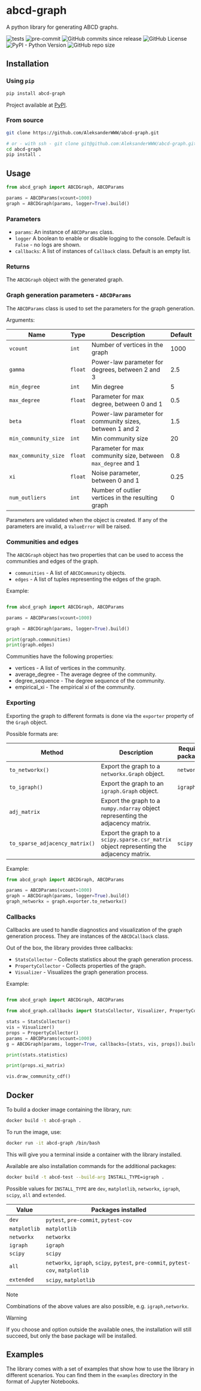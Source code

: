 # abcd-graph
A python library for generating ABCD graphs.

![tests](https://github.com/AleksanderWWW/abcd-graph/actions/workflows/ci.yml/badge.svg)
![pre-commit](https://github.com/AleksanderWWW/abcd-graph/actions/workflows/pre-commit.yml/badge.svg)
![GitHub commits since release](https://img.shields.io/github/commits-since/AleksanderWWW/abcd-graph/latest)
![GitHub License](https://img.shields.io/github/license/AleksanderWWW/abcd-graph)
![PyPI - Python Version](https://img.shields.io/pypi/pyversions/abcd-graph)
![GitHub repo size](https://img.shields.io/github/repo-size/AleksanderWWW/abcd-graph)


## Installation

### Using `pip`
```bash
pip install abcd-graph
```
Project available at [PyPI](https://pypi.org/project/abcd-graph/).

### From source
```bash
git clone https://github.com/AleksanderWWW/abcd-graph.git

# or - with ssh - git clone git@github.com:AleksanderWWW/abcd-graph.git
cd abcd-graph
pip install .
```


## Usage

```python
from abcd_graph import ABCDGraph, ABCDParams

params = ABCDParams(vcount=1000)
graph = ABCDGraph(params, logger=True).build()
```

### Parameters

- `params`: An instance of `ABCDParams` class.
- `logger` A boolean to enable or disable logging to the console. Default is `False` - no logs are shown.
- `callbacks`: A list of instances of `Callback` class. Default is an empty list.

### Returns

The `ABCDGraph` object with the generated graph.

### Graph generation parameters - `ABCDParams`

The `ABCDParams` class is used to set the parameters for the graph generation.

Arguments:

| Name                 | Type    | Description                                                  | Default |
|----------------------|---------|--------------------------------------------------------------|---------|
| `vcount`             | `int`   | Number of vertices in the graph                              | 1000    |
| `gamma`              | `float` | Power-law parameter for degrees, between 2 and 3             | 2.5     |
| `min_degree`         | `int`   | Min degree                                                   | 5       |
| `max_degree`         | `float` | Parameter for max degree, between 0 and 1                    | 0.5     |
| `beta`               | `float` | Power-law parameter for community sizes, between 1 and 2     | 1.5     |
| `min_community_size` | `int`   | Min community size                                           | 20      |
| `max_community_size` | `float` | Parameter for max community size, between `max_degree` and 1 | 0.8     |
| `xi`                 | `float` | Noise parameter, between 0 and 1                             | 0.25    |
| `num_outliers`       | `int`   | Number of outlier vertices in the resulting graph            | 0       |

Parameters are validated when the object is created. If any of the parameters are invalid, a `ValueError` will be raised.

### Communities and edges

The `ABCDGraph` object has two properties that can be used to access the communities and edges of the graph.

- `communities` - A list of `ABCDCommunity` objects.
- `edges` - A list of tuples representing the edges of the graph.

Example:

```python

from abcd_graph import ABCDGraph, ABCDParams

params = ABCDParams(vcount=1000)

graph = ABCDGraph(params, logger=True).build()

print(graph.communities)
print(graph.edges)
```

Communities have the following properties:
- vertices - A list of vertices in the community.
- average_degree - The average degree of the community.
- degree_sequence - The degree sequence of the community.
- empirical_xi - The empirical xi of the community.

### Exporting

Exporting the graph to different formats is done via the `exporter` property of the `Graph` object.

Possible formats are:

| Method                         | Description                                                                               | Required packages | Installation command         |
|--------------------------------|-------------------------------------------------------------------------------------------|-------------------|------------------------------|
| `to_networkx()`                | Export the graph to a `networkx.Graph` object.                                            | `networkx`        | `pip install abcd[networkx]` |
| `to_igraph()`                  | Export the graph to an `igraph.Graph` object.                                             | `igraph`          | `pip install abcd[igraph]`   |
| `adj_matrix`                   | Export the graph to a `numpy.ndarray` object representing the adjacency matrix.           |                   |                              |
| `to_sparse_adjacency_matrix()` | Export the graph to a `scipy.sparse.csr_matrix` object representing the adjacency matrix. | `scipy`           | `pip install abcd[scipy]`    |


Example:

```python
from abcd_graph import ABCDGraph, ABCDParams

params = ABCDParams(vcount=1000)
graph = ABCDGraph(params, logger=True).build()
graph_networkx = graph.exporter.to_networkx()
```


### Callbacks

Callbacks are used to handle diagnostics and visualization of the graph generation process. They are instances of the `ABCDCallback` class.

Out of the box, the library provides three callbacks:
- `StatsCollector` - Collects statistics about the graph generation process.
- `PropertyCollector` - Collects properties of the graph.
- `Visualizer` - Visualizes the graph generation process.

Example:

```python

from abcd_graph import ABCDGraph, ABCDParams

from abcd_graph.callbacks import StatsCollector, Visualizer, PropertyCollector

stats = StatsCollector()
vis = Visualizer()
props = PropertyCollector()
params = ABCDParams(vcount=1000)
g = ABCDGraph(params, logger=True, callbacks=[stats, vis, props]).build()

print(stats.statistics)

print(props.xi_matrix)

vis.draw_community_cdf()
```

## Docker

To build a docker image containing the library, run:

```bash
docker build -t abcd-graph .
```

To run the image, use:

```bash
docker run -it abcd-graph /bin/bash
```
This will give you a terminal inside a container with the library installed.

Available are also installation commands for the additional packages:

```bash
docker build -t abcd-test --build-arg INSTALL_TYPE=igraph .
```

Possible values for `INSTALL_TYPE` are `dev`, `matplotlib`,  `networkx`, `igraph`, `scipy`, `all` and `extended`.

| Value        | Packages installed                                                                |
|--------------|-----------------------------------------------------------------------------------|
| `dev`        | `pytest`, `pre-commit`, `pytest-cov`                                              |
| `matplotlib` | `matplotlib`                                                                      |
| `networkx`   | `networkx`                                                                        |
| `igraph`     | `igraph`                                                                          |
| `scipy`      | `scipy`                                                                           |
| `all`        | `networkx`, `igraph`, `scipy`, `pytest`, `pre-commit`, `pytest-cov`, `matplotlib` |
| `extended`   | `scipy`, `matplotlib`                                                             |

> [!NOTE]
> Combinations of the above values are also possible, e.g. `igraph,networkx`.

> [!WARNING]
> If you choose and option outside the available ones, the installation will still succeed,
> but only the base package will be installed.


## Examples

The library comes with a set of examples that show how to use the library in different scenarios.
You can find them in the `examples` directory in the format of Jupyter Notebooks.
